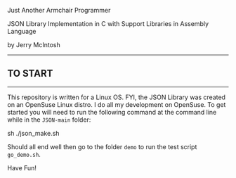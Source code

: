 Just Another Armchair Programmer

JSON Library Implementation in C with Support Libraries in Assembly Language

by Jerry McIntosh

---

## TO START

---

This repository is written for a Linux OS.  FYI, the JSON Library was created on an OpenSuse Linux distro.  I do all my development on OpenSuse.  To get started you will need to run the following command at the command line while in the `JSON-main` folder:

sh ./json_make.sh

Should all end well then go to the folder `demo` to run the test script `go_demo.sh`.

Have Fun!
